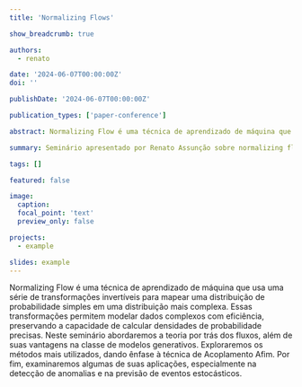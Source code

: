 ```yaml
---
title: 'Normalizing Flows'

show_breadcrumb: true

authors:
  - renato

date: '2024-06-07T00:00:00Z'
doi: ''

publishDate: '2024-06-07T00:00:00Z'

publication_types: ['paper-conference']

abstract: Normalizing Flow é uma técnica de aprendizado de máquina que usa uma série de transformações invertíveis para mapear uma distribuição de probabilidade simples em uma distribuição mais complexa. Essas transformações permitem modelar dados complexos com eficiência, preservando a capacidade de calcular densidades de probabilidade precisas. Neste seminário abordaremos a teoria por trás dos fluxos, além de suas vantagens na classe de modelos generativos. Exploraremos os métodos mais utilizados, dando ênfase à técnica de Acoplamento Afim. Por fim, examinaremos algumas de suas aplicações, especialmente na detecção de anomalias e na previsão de eventos estocásticos.

summary: Seminário apresentado por Renato Assunção sobre normalizing flows (07/06/2024 às 2 pm).

tags: []

featured: false

image:
  caption:
  focal_point: 'text'
  preview_only: false

projects:
  - example

slides: example
---
```


<p>Normalizing Flow é uma técnica de aprendizado de máquina que usa uma série de transformações invertíveis para mapear uma distribuição de probabilidade simples em uma distribuição mais complexa. Essas transformações permitem modelar dados complexos com eficiência, preservando a capacidade de calcular densidades de probabilidade precisas. Neste seminário abordaremos a teoria por trás dos fluxos, além de suas vantagens na classe de modelos generativos. Exploraremos os métodos mais utilizados, dando ênfase à técnica de Acoplamento Afim. Por fim, examinaremos algumas de suas aplicações, especialmente na detecção de anomalias e na previsão de eventos estocásticos.</p>